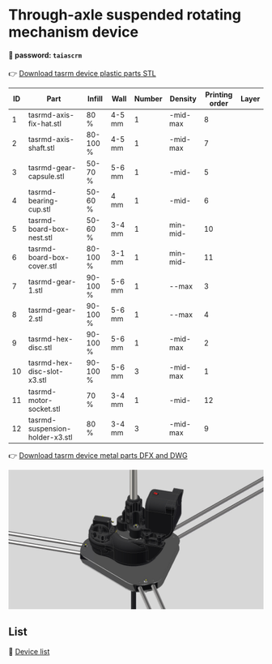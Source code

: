 # Through-axle suspended rotating mechanism device

#### 🔑 password: ``` taiascrm ```

👉 [Download tasrm device plastic parts STL](https://github.com/Toy-Artificial-Intelligence-lab/Axial-suspension-carousel-rotation-mechanism-device/blob/main/stl/tasrm-device-plastic-parts.zip)

| ID | Part | Infill  |  Wall   | Number |  Density | Printing order | Layer  |   
| ------------- | ------------- | ------------- | ------------- | ------------- | ------------- | ------------- | ------------- | 
| 1 | tasrmd-axis-fix-hat.stl | 80 % | 4-5 mm | 1 | -mid-max  | 8 |  |
| 2 | tasrmd-axis-shaft.stl |  80-100 % | 4-5 mm | 1 | -mid-max  | 7  |  |
| 3 | tasrmd-gear-capsule.stl | 50-70 % | 5-6 mm  | 1 | -mid- | 5  |  |
| 4 | tasrmd-bearing-cup.stl | 50-60 % | 4 mm | 1 |  -mid-  | 6 |   |
| 5 | tasrmd-board-box-nest.stl | 50-60 % | 3-4 mm | 1  | min-mid-   | 10  |  |
| 6 | tasrmd-board-box-cover.stl | 80-100 % |  3-1 mm | 1 | min-mid- |  11 |    |
| 7 | tasrmd-gear-1.stl | 90-100 % |  5-6 mm | 1  | --max | 3  |    |
| 8 | tasrmd-gear-2.stl | 90-100 % |  5-6 mm |  1 | --max | 4  |    |
| 9 | tasrmd-hex-disc.stl | 90-100 % |  5-6 mm | 1 | -mid-max | 2  |    |
| 10 | tasrmd-hex-disc-slot-x3.stl | 90-100 % |  5-6 mm | 3 | -mid-max | 1 |    |
| 11 | tasrmd-motor-socket.stl | 70 % |  3-4 mm | 1 | -mid-   | 12  |    |
| 12 | tasrmd-suspension-holder-x3.stl | 80 % |  3-4 mm | 3 | -mid-max  | 9 |    |

👉 [Download tasrm device metal parts DFX and DWG](https://github.com/Toy-Artificial-Intelligence-lab/Axial-suspension-carousel-rotation-mechanism-device/blob/main/stl/tasrm-device-metal-part.zip)


 <img src="https://github.com/Toy-Artificial-Intelligence-lab/Axial-suspension-carousel-rotation-mechanism-device/blob/main/image/Through-axle-suspended-rotating-mechanism-device.jpg" width="800">  

 

## List

📌  [Device list](https://github.com/Toy-Artificial-Intelligence-lab/Axial-suspension-carousel-rotation-mechanism-device/blob/main/mdmu/device.md)

 
